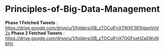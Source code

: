 # Principles-of-Big-Data-Management

**Phase 1 Fetched Tweets** : https://drive.google.com/drive/u/1/folders/0B_zTOCulFnX7WXF3R1htamVnV2s
**Phase 2 Fetched Tweets** : https://drive.google.com/drive/u/1/folders/0B_zTOCulFnX7OGFxeHZaSWxNbHc
